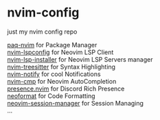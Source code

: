 # nvim-config

just my nvim config repo

[paq-nvim](https://github.com/savq/paq-nvim) for Package Manager\
[nvim-lspconfig](https://github.com/neovim/nvim-lspconfig) for Neovim LSP Client\
[nvim-lsp-installer](https://github.com/williamboman/nvim-lsp-installer) for Neovim LSP Servers manager\
[nvim-treesitter](https://github.com/nvim-treesitter/nvim-treesitter) for Syntax Highlighting\
[nvim-notify](https://github.com/rcarriga/nvim-notify) for cool Notifications\
[nvim-cmp](https://github.com/hrsh7th/nvim-cmp) for Neovim AutoCompletion\
[presence.nvim](https://github.com/andweeb/presence.nvim) for Discord Rich Presence\
[neoformat](https://github.com/sbdchd/neoformat) for Code Formatting\
[neovim-session-manager](https://github.com/Shatur/neovim-session-manager) for Session Managing\
...
